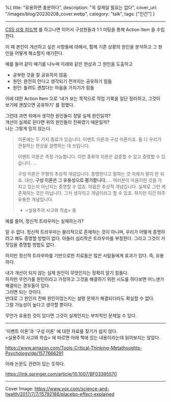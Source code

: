 %{
title: "유용하면 충분하다",
description: "꼭 실제일 필요는 없다",
cover_url: "/images/blog/20230208_cover.webp",
category: "talk",
tags: ["인간"]
}

---

[CSS 상호 피드백](/blog/css_feedback) 를 하고나면 이어서 구성원들과 1:1 미팅을 통해 Action Item 을 수립한다.

이 때 본인이 개선하고 싶은 사항들에 대해서, 함께 기존 상황의 원인을 분석하고 그 원인을 어떻게 해소할지 얘기한다.

예를 들어 같이 얘기를 나누며 아래와 같은 현상과 그 원인을 도출하고

- 공부한 것을 잘 공유하지 않음
- 원인: 완전히 안다고 생각되기 전까지는 공유하기 힘듦
- 원인: 틀려도 괜찮다는 마음을 가지기가 힘듦

이에 대한 Action Item 으로 '내가 보는 목적으로 작업 기록을 일단 정리하고, 그것이 보기에 괜찮으면 공유하기' 를 정했다.

그런데 과연 위에서 생각한 원인들이 정말 실제 원인일까?\
개선이 실제로 된다면 위의 원인들이 진짜였기 때문일까?\
나는 그렇게 믿지 않는다.


> 이론에는 두 가지 종료가 있습니다. 이벤트 이론과 구성 이론이죠. 둘 다 우리가 관찰하는 현상을 설명하는 데 쓰입니다.
>
> 이벤트 이론은 측정 가능합니다. 이런 종류의 이론은 검증할 수 있고 증명할 수 있습니다. ...
>
> 구성 이론은 무형의 추상적 개념입니다. 증명한다고 말하는 것 자체가 말이 안 되죠. 대신, **구성 이론은 그 유용성으로 평가합니다.** ... 여러분이 마음이란 것을 가지고 있는지 아닌지는 증명할 수 없죠. 마음은 추상적 개념입니다. 실제로 그런 게 존재하는 것은 아닙니다. 그저 생각이고 개념이라고 할 수 있죠. 하지만 이건 아주 유용한 개념입니다.
>
> - <실용주의 사고와 학습> 중


예를 들어, 정신적 트라우마는 실제하는가?

알 수 없다. 정신적 트라우마는 물리적으로 존재하는 것이 아니며, 우리가 어떻게 증명하려고 해도 증명할 방법이 없다. 아들러 심리학은 트라우마를 부정한다. 그리고 그것이 거짓임을 증명할 방법도 없다.

하지만 정신적 트라우마를 기반으로한 치료들은 많은 사람들에게 효과가 있다. 즉, 유용하다.


내가 개선이 되지 않는 실제 원인이 무엇인지는 정확히 알기 힘들다.\
하지만 무언가를 원인이라고 가정하고 그것을 해결하기 위한 시도를 하다보면 어느샌가 해결되는 경우들이 있다.\
그러면 되는 것이다.\
반대로 그 원인지 진짜 원인이었는지는 설령 문제가 해결되더라도 확실할 수 없다.\
그럴 가능성이 높다고 생각할 뿐이다.

무언가 유용한 것이 있다면 그것이 실제인지는 부차적인 문제일 수 있다.

---

'이벤트 이론'과 '구성 이론' 에 대한 자료를 찾기가 쉽지 않다.\
<실용주의 사고와 학습> 에 따르면 아래 책에 있는 내용이라는데 읽어보지는 않았다.

https://www.amazon.com/Tools-Critical-Thinking-Metathoughts-Psychology/dp/1577666291

아래 논문도 관련이 있는 듯하다.

https://link.springer.com/article/10.1007/BF03395570

---

Cover Image: https://www.vox.com/science-and-health/2017/7/7/15792188/placebo-effect-explained
